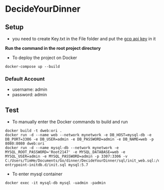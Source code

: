 # DecideYourDinner

## Setup

- you need to create Key.txt in the File folder and put the [gcp api key](https://cloud.google.com/api-keys/docs/overview) in it

**Run the command in the root project directory**

- To deploy the project on Docker

```
docker-compose up --build
```
### Default Account

- username: admin
- password: admin

## Test

- To manually enter the Docker commands to build and run

```
docker build -t dweb:ori .
docker run -d --name web --network mynetwork -e DB_HOST=mysql-db -e DB_PORT=3306 -e DB_USER=admin -e DB_PASSWORD=admin -e DB_NAME=web -p 8080:8080 dweb:ori
docker run -d --name mysql-db --network mynetwork -e MYSQL_ROOT_PASSWORD='Root2147' -e MYSQL_DATABASE=web -e MYSQL_USER=admin -e MYSQL_PASSWORD=admin -p 3307:3306 -v C:/Users/TimHe/Documents/Go/dinner/DecideYourDinner/sql/init_web.sql:/docker-entrypoint-initdb.d/init.sql mysql:5.7
```

- To enter mysql container

```
docker exec -it mysql-db mysql -uadmin -padmin
```
